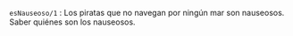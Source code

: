 `esNauseoso/1` : Los piratas que no navegan por ningún mar son nauseosos. Saber quiénes son los nauseosos.